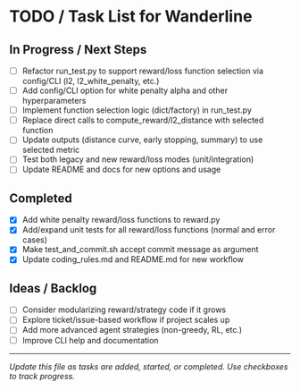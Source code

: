 # TODO / Task List for Wanderline

## In Progress / Next Steps
- [ ] Refactor run_test.py to support reward/loss function selection via config/CLI (l2, l2_white_penalty, etc.)
- [ ] Add config/CLI option for white penalty alpha and other hyperparameters
- [ ] Implement function selection logic (dict/factory) in run_test.py
- [ ] Replace direct calls to compute_reward/l2_distance with selected function
- [ ] Update outputs (distance curve, early stopping, summary) to use selected metric
- [ ] Test both legacy and new reward/loss modes (unit/integration)
- [ ] Update README and docs for new options and usage

## Completed
- [x] Add white penalty reward/loss functions to reward.py
- [x] Add/expand unit tests for all reward/loss functions (normal and error cases)
- [x] Make test_and_commit.sh accept commit message as argument
- [x] Update coding_rules.md and README.md for new workflow

## Ideas / Backlog
- [ ] Consider modularizing reward/strategy code if it grows
- [ ] Explore ticket/issue-based workflow if project scales up
- [ ] Add more advanced agent strategies (non-greedy, RL, etc.)
- [ ] Improve CLI help and documentation

---

*Update this file as tasks are added, started, or completed. Use checkboxes to track progress.*
